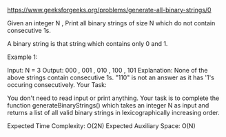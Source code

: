 https://www.geeksforgeeks.org/problems/generate-all-binary-strings/0

Given an integer N , Print all binary strings of size N which do not contain consecutive 1s.

A binary string is that string which contains only 0 and 1.

Example 1:

Input:
N = 3
Output:
000 , 001 , 010 , 100 , 101
Explanation:
None of the above strings contain consecutive 1s. "110" is not an answer as it has '1's occuring consecutively. 
Your Task:

You don't need to read input or print anything. Your task is to complete the function generateBinaryStrings() which takes an integer N as input and returns a list of all valid binary strings in lexicographically increasing order.

Expected Time Complexity: O(2N)
Expected Auxiliary Space: O(N)